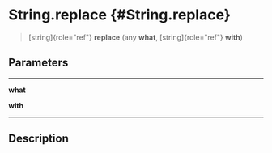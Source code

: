 String.replace {#String.replace}
==============

> [string]{role="ref"} **replace** (any **what**, [string]{role="ref"}
> **with**)

Parameters
----------

  ---------- --
  **what**   

  **with**   
  ---------- --

Description
-----------
